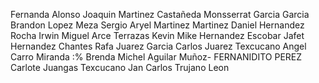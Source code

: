 ﻿Fernanda Alonso
Joaquin Martinez Castañeda
Monsserrat Garcia Garcia
Brandon Lopez Meza
Sergio Aryel Martinez Martinez
Daniel Hernandez Rocha
Irwin Miguel Arce Terrazas
Kevin Mike Hernandez Escobar
Jafet Hernandez Chantes
Rafa Juarez Garcia
Carlos Juarez Texcucano
Angel Carro Miranda :%
Brenda Michel Aguilar Muñoz-
FERNANIDITO PEREZ
Carlote Juangas Texcucano
Jan Carlos Trujano Leon
